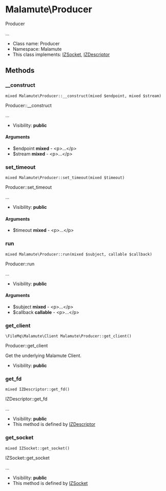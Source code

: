 Malamute\Producer
===============

Producer

...


* Class name: Producer
* Namespace: Malamute
* This class implements: [IZSocket](IZSocket.md), [IZDescriptor](IZDescriptor.md)






Methods
-------


### __construct

    mixed Malamute\Producer::__construct(mixed $endpoint, mixed $stream)

Producer::__construct

...

* Visibility: **public**


#### Arguments
* $endpoint **mixed** - &lt;p&gt;...&lt;/p&gt;
* $stream **mixed** - &lt;p&gt;...&lt;/p&gt;



### set_timeout

    mixed Malamute\Producer::set_timeout(mixed $timeout)

Producer::set_timeout

...

* Visibility: **public**


#### Arguments
* $timeout **mixed** - &lt;p&gt;...&lt;/p&gt;



### run

    mixed Malamute\Producer::run(mixed $subject, callable $callback)

Producer::run

...

* Visibility: **public**


#### Arguments
* $subject **mixed** - &lt;p&gt;...&lt;/p&gt;
* $callback **callable** - &lt;p&gt;...&lt;/p&gt;



### get_client

    \FileMq\Malamute\Client Malamute\Producer::get_client()

Producer::get_client

Get the underlying Malamute Client.

* Visibility: **public**




### get_fd

    mixed IZDescriptor::get_fd()

IZDescriptor::get_fd

...

* Visibility: **public**
* This method is defined by [IZDescriptor](IZDescriptor.md)




### get_socket

    mixed IZSocket::get_socket()

IZSocket::get_socket

...

* Visibility: **public**
* This method is defined by [IZSocket](IZSocket.md)



